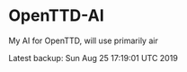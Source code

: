 # OpenTTD-AI
My AI for OpenTTD, will use primarily air

Latest backup: Sun Aug 25 17:19:01 UTC 2019
